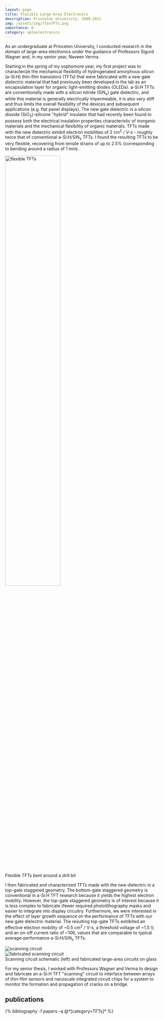 ```yaml
---
layout: page
title: Flexible Large-Area Electronics
description: Princeton University, 2009-2011
img: /assets/img/flexTFTs.png
importance: 6
category: optoelectronics
---
```

As an undergraduate at Princeton University, I conducted research in the domain of large-area electronics under the guidance of Professors Sigurd Wagner and, in my senior year, Naveen Verma.

Starting in the spring of my sophomore year, my first project was to characterize the mechanical flexibility of hydrogenated amorphous silicon (a-Si:H) thin-film transistors (TFTs) that were fabricated with a new gate dielectric material that had previously been developed in the lab as an encapsulation layer for organic light-emitting diodes (OLEDs). a-Si:H TFTs are conventionally made with a silicon nitride (SiN<sub>x</sub>) gate dielectric, and while this material is generally electrically impermeable, it is also very stiff and thus limits the overall flexibility of the devices and subsequent applications (e.g. flat panel displays). The new gate dielectric is a silicon dioxide (SiO<sub>2</sub>)-silicone "hybrid" insulator that had recently been found to possess both the electrical insulation properties characteristic of inorganic materials and the mechanical flexibility of organic materials. TFTs made with the new dielectric exhibit electron mobilities of 2 cm<sup>2</sup> / V-s - roughly twice that of conventional a-Si:H/SiN<sub>x</sub> TFTs. I found the resulting TFTs to be very flexible, recovering from tensile strains of up to 2.5% (corresponding to bending around a radius of 1 mm).

<div class="row justify-content-sm-center">
  <img src="{{ '/assets/img/bending.jpg' | relative_url }}" alt="flexible TFTs" title="flexible TFTs" width="60%" height="60%" class="rounded z-depth-1"/>
</div>

<div class="caption">
    Flexible TFTs bent around a drill bit
</div>

I then fabricated and characterized TFTs made with the new dielectric in a top-gate staggered geometry. The bottom-gate staggered geometry is conventional in a-Si:H TFT research because it yields the highest electron mobility. However, the top-gate staggered geometry is of interest because it is less complex to fabricate (fewer required photolithography masks and easier to integrate into display circuitry. Furthermore, we were interested in the effect of layer growth sequence on the performance of TFTs with our new gate dielectric material. The resulting top-gate TFTs exhibited an effective electron mobility of ~0.5 cm<sup>2</sup> / V-s, a threshold voltage of ~1.5 V, and an on-off current ratio of ~106, values that are comparable to typical average-performance a-Si:H/SiN<sub>x</sub> TFTs.


  <div class="row justify-content-sm-center">
      <div class="col-sm-8 mt-3 mt-md-0">
          <img class="img-fluid rounded z-depth-1" src="{{ '/assets/img/scanning2.png' | relative_url }}" alt="scanning circuit" title="scanning circuit"/>
      </div>
      <div class="col-sm-4 mt-3 mt-md-0">
          <img class="img-fluid rounded z-depth-1" src="{{ '/assets/img/laes.jpg' | relative_url }}" alt="fabricated scanning circuit" title="fabricated scanning circuit"/>
      </div>
  </div>
  <div class="caption">
      Scanning circuit schematic (left) and fabricated large-area circuits on glass
  </div>

For my senior thesis, I worked with Professors Wagner and Verma to design and fabricate an a-Si:H TFT "scanning" circuit to interface between arrays of thin-film sensors and nanoscale integrated circuit chips for a system to monitor the formation and propagation of cracks on a bridge.

<div class="publications">
  <h2>publications</h2>
  {% bibliography -f papers -q @*[category=TFTs]* %}
</div>
